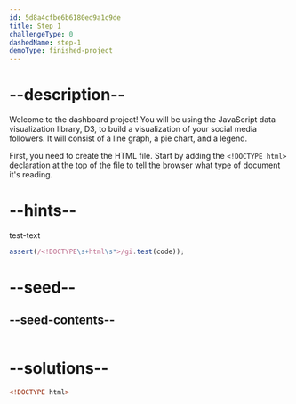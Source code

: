 ```yaml
---
id: 5d8a4cfbe6b6180ed9a1c9de
title: Step 1
challengeType: 0
dashedName: step-1
demoType: finished-project
---
```


# --description--

Welcome to the dashboard project! You will be using the JavaScript data visualization library, D3, to build a visualization of your social media followers. It will consist of a line graph, a pie chart, and a legend.

First, you need to create the HTML file. Start by adding the `<!DOCTYPE html>` declaration at the top of the file to tell the browser what type of document it's reading.

# --hints--

test-text

```js
assert(/<!DOCTYPE\s+html\s*>/gi.test(code));
```

# --seed--

## --seed-contents--

```html
```

# --solutions--

```html
<!DOCTYPE html>
```
